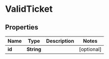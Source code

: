 
# ValidTicket

## Properties
Name | Type | Description | Notes
------------ | ------------- | ------------- | -------------
**id** | **String** |  |  [optional]



